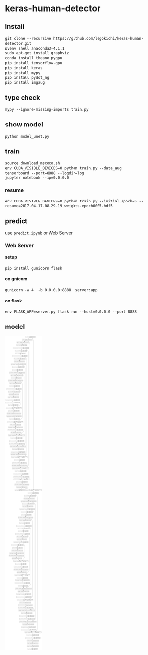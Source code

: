 # keras-human-detector

## install

```
git clone --recursive https://github.com/legokichi/keras-human-detector.git
pyenv shell anaconda3-4.1.1
sudo apt-get install graphviz
conda install theano pygpu
pip install tensorflow-gpu
pip install keras
pip install mypy
pip install pydot_ng
pip install imgaug
```

## type check

```
mypy --ignore-missing-imports train.py 
```

## show model

```
python model_unet.py
```

## train

```
source download_mscoco.sh
env CUDA_VISIBLE_DEVICES=0 python train.py --data_aug
tensorboard --port=8888 --logdir=log
jupyter notebook --ip=0.0.0.0
```

### resume

```
env CUDA_VISIBLE_DEVICES=0 python train.py --initial_epoch=5 --resume=2017-04-17-08-29-19_weights.epoch0005.hdf5 
```

## predict

use `predict.ipynb` or Web Server

### Web Server

#### setup

```
pip install gunicorn flask
```

#### on gnicorn

```
gunicorn -w 4  -b 0.0.0.0:8888  server:app
```

#### on flask

```
env FLASK_APP=server.py flask run --host=0.0.0.0 --port 8888
```

## model

![unet](https://github.com/legokichi/keras-human-detector/blob/multistage/unet.png?raw=true)

